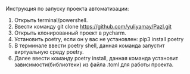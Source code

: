 Инструкция по запуску проекта автоматизации:
1. Открыть terminal/powershell.
2. Ввести команду git clone https://github.com/yuliyamay/Pazl.git
3. Открыть клонированный проект в pycharm.
4. Установить poetry, если он у вас не установлен: pip3 install poetry
5. В терминале ввести poetry shell, данная команда запустит виртуальную среду poetry.
6. Далее ввести команду poetry install, данная команда установит зависимости(библиотеки) из файла .toml для работы проекта.
